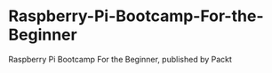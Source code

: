 # Raspberry-Pi-Bootcamp-For-the-Beginner
Raspberry Pi Bootcamp For the Beginner, published by Packt
